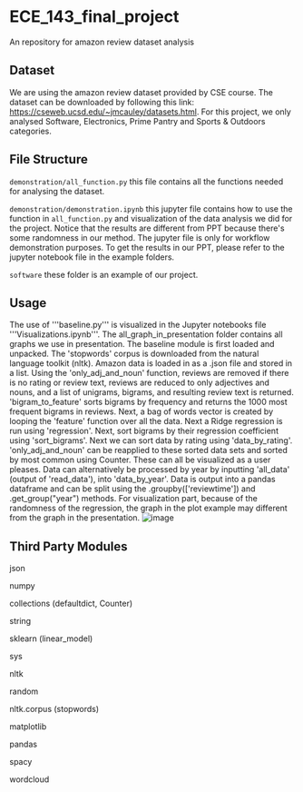 # ECE_143_final_project
An repository for amazon review dataset analysis

## Dataset
We are using the amazon review dataset provided by CSE course. The dataset can be downloaded by following this link: https://cseweb.ucsd.edu/~jmcauley/datasets.html. For this project, we only analysed Software, Electronics, Prime Pantry and Sports & Outdoors categories. 

## File Structure
```demonstration/all_function.py``` this file contains all the functions needed for analysing the dataset.

```demonstration/demonstration.ipynb``` this jupyter file contains how to use the function in ```all_function.py``` and visualization of the data analysis we did for the project. Notice that the results are different from PPT because there's some randomness in our method. The jupyter file is only for workflow demonstration purposes. To get the results in our PPT, please refer to the jupyter notebook file in the example folders. 

```software``` these folder is an example of our project.

## Usage
The use of '''baseline.py''' is visualized in the Jupyter notebooks file '''Visualizations.ipynb'''. The all_graph_in_presentation folder contains all graphs we use in presentation. 
The baseline module is first loaded and unpacked. The 'stopwords' corpus is downloaded from the natural language toolkit (nltk). Amazon data is loaded in as a .json file and stored in a list. Using the 'only_adj_and_noun' function, reviews are removed if there is no rating or review text, reviews are reduced to only adjectives and nouns, and a list of unigrams, bigrams, and resulting review text is returned. 'bigram_to_feature' sorts bigrams by frequency and returns the 1000 most frequent bigrams in reviews. Next, a bag of words vector is created by looping the 'feature' function over all the data. Next a Ridge regression is run using 'regression'. Next, sort bigrams by their regression coefficient using 'sort_bigrams'. Next we can sort data by rating using 'data_by_rating'. 'only_adj_and_noun' can be reapplied to these sorted data sets and sorted by most common using Counter. These can all be visualized as a user pleases. Data can alternatively be processed by year by inputting 'all_data' (output of 'read_data'), into 'data_by_year'. Data is output into a pandas dataframe and can be split using the .groupby(['reviewtime']) and .get_group("year") methods.
For visualization part, because of the randomness of the regression, the graph in the plot example may different from the graph in the presentation.
![image](https://github.com/mhyz1n4/ECE_143_final_project/blob/master/all_graph_in_presentation/method.png)

## Third Party Modules
json

numpy

collections (defaultdict, Counter)

string

sklearn (linear_model)

sys

nltk

random

nltk.corpus (stopwords)

matplotlib

pandas

spacy

wordcloud
